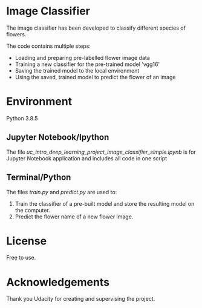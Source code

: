 # Image Classifier
The image classifier has been developed to classify different species of flowers.

The code contains multiple steps:
- Loading and preparing pre-labelled flower image data
- Training a new classifier for the pre-trained model 'vgg16'
- Saving the trained model to the local environment
- Using the saved, trained model to predict the flower of an image

# Environment
Python 3.8.5

## Jupyter Notebook/Ipython
The file _uc_intro_deep_learning_project_image_classifier_simple.ipynb_ is for Jupyter Notebook application and includes all code in one script

## Terminal/Python
The files _train.py_ and _predict.py_ are used to:
1) Train the classifier of a pre-built model and store the resulting model on the computer.
2) Predict the flower name of a new flower image.

# License
Free to use.

# Acknowledgements
Thank you Udacity for creating and supervising the project.
